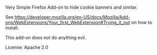 Very Simple Firefox Add-on to hide cookie banners and similar.

See https://developer.mozilla.org/en-US/docs/Mozilla/Add-ons/WebExtensions/Your_first_WebExtension#Trying_it_out on how to install.

This add-on does not do anything evil.

License: Apache 2.0